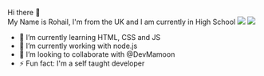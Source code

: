 Hi there 👋<br>
My Name is Rohail, I'm from the UK and I am currently in High School
![](https://komarev.com/ghpvc/?username=Devrohail&base=3000)
![](https://github-readme-stats.vercel.app/api?username=Devrohail&show_icons=true&theme=radical)
- 🔭 I’m currently learning HTML, CSS and JS
- 🌱 I’m currently working with node.js
- 👯 I’m looking to collaborate with @DevMamoon 
- ⚡ Fun fact: I'm a self taught developer
